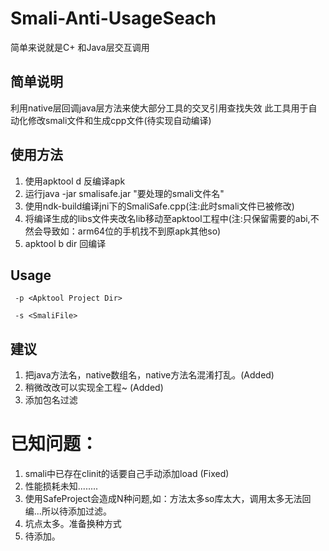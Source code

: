 ﻿# Smali-Anti-UsageSeach
简单来说就是C+ 和Java层交互调用

## 简单说明
利用native层回调java层方法来使大部分工具的交叉引用查找失效
此工具用于自动化修改smali文件和生成cpp文件(待实现自动编译)

## 使用方法
1. 使用apktool d 反编译apk
2. 运行java -jar smalisafe.jar "要处理的smali文件名"
3. 使用ndk-build编译jni下的SmaliSafe.cpp(注:此时smali文件已被修改)
4. 将编译生成的libs文件夹改名lib移动至apktool工程中(注:只保留需要的abi,不然会导致如：arm64位的手机找不到原apk其他so)
5. apktool b dir 回编译


## Usage
` -p <Apktool Project Dir>`


` -s <SmaliFile>`


## 建议
1. 把java方法名，native数组名，native方法名混淆打乱。(Added)
2. 稍微改改可以实现全工程~ (Added)
3. 添加包名过滤

# 已知问题：
1. smali中已存在clinit的话要自己手动添加load (Fixed)
2. 性能损耗未知........
3. 使用SafeProject会造成N种问题,如：方法太多so库太大，调用太多无法回编...所以待添加过滤。
4. 坑点太多。准备换种方式
4. 待添加。
